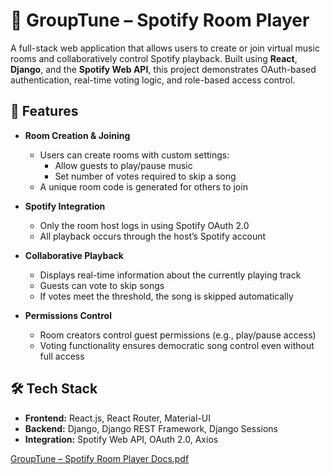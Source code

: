# 🎵 GroupTune – Spotify Room Player

A full-stack web application that allows users to create or join virtual music rooms and collaboratively control Spotify playback. Built using **React**, **Django**, and the **Spotify Web API**, this project demonstrates OAuth-based authentication, real-time voting logic, and role-based access control.

## 🚀 Features

- **Room Creation & Joining**
  - Users can create rooms with custom settings:
    - Allow guests to play/pause music
    - Set number of votes required to skip a song
  - A unique room code is generated for others to join

- **Spotify Integration**
  - Only the room host logs in using Spotify OAuth 2.0
  - All playback occurs through the host’s Spotify account

- **Collaborative Playback**
  - Displays real-time information about the currently playing track
  - Guests can vote to skip songs
  - If votes meet the threshold, the song is skipped automatically

- **Permissions Control**
  - Room creators control guest permissions (e.g., play/pause access)
  - Voting functionality ensures democratic song control even without full access

## 🛠️ Tech Stack

- **Frontend:** React.js, React Router, Material-UI
- **Backend:** Django, Django REST Framework, Django Sessions
- **Integration:** Spotify Web API, OAuth 2.0, Axios


[GroupTune – Spotify Room Player Docs.pdf](https://github.com/user-attachments/files/21005480/GroupTune.Spotify.Room.Player.Docs.pdf)
